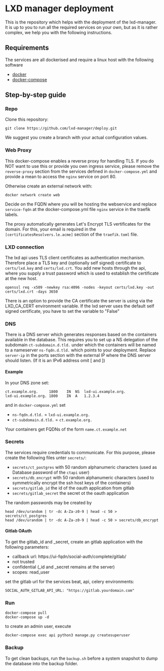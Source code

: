# LXD manager deployment

This is the repository which helps with the deployment of the lxd-manager. It is up to you to run all the required services on your own, but as it is rather complex, we help you with the following instructions.

## Requirements

The services are all dockerised and require a linux host with the following software

- [docker](https://docs.docker.com/install/linux/docker-ce/ubuntu/)
- [docker-compose](https://docs.docker.com/compose/install/)

## Step-by-step guide

### Repo

Clone this repository:

    git clone https://github.com/lxd-manager/deploy.git

We suggest you create a branch with your actual configuration values.

### Web Proxy

This docker-compose enables a reverse proxy for handling TLS. If you do NOT want to use this or provide you own ingress service, please remove the `reverse-proxy` section from the services defined in `docker-compose.yml` and provide a mean to access the `nginx` service on port 80.

Otherwise create an external network with:

    docker network create web

Decide on the FQDN where you will be hosting the webservice and replace `service-fqdn` at the docker-compose.yml file `nginx` service in the traefik labels.

The proxy automatically generates Let's Encrypt TLS vertificates for the domain. For this, your email is required in the  `[certificatesResolvers.le.acme]` section of the `traefik.toml` file.

### LXD connection

The lxd api uses TLS client certificates as authentication mechanism. Therefore place a TLS key and (optionally self signed) certificate to `certs/lxd.key` and `certs/lxd.crt`.
You add new hosts through the api, where you supply a trust password which is used to establish the certificate at the new host.

    openssl req -x509 -newkey rsa:4096 -nodes -keyout certs/lxd.key -out certs/lxd.crt -days 3650

There is an option to provide the CA certificate the server is using via the LXD_CA_CERT environment variable. If the lxd server uses the default self signed certificate, you have to set the variable to "False"

### DNS

There is a DNS server which generates responses based on the containers available in the database. This requires you to set up a NS delegation of the subdomain `ct-subdomain.d.tld.` under which the containers will be named to a nameserver `ns-fqdn.d.tld.` which points to your deployment.
Replace `server-ip` in the ports section with the external IP where the DNS server should listen. (If it is an IPv6 address omit \[ and \])

#### Example

In your DNS zone set:

    ct.example.org.     1800	IN	NS	lxd-ui.example.org.
    lxd-ui.example.org. 1800	IN	A	1.2.3.4

and in `docker-compose.yml` set

- `ns-fqdn.d.tld.` = `lxd-ui.example.org.`
- `ct-subdomain.d.tld.` = `ct.example.org.`

Your containers get FQDNs of the form `name.ct.example.net`

### Secrets

The services require credentials to communicate. For this purpose, please create the following files unter `secrets/`:

- `secrets/ct_postgres` with 50 random alphanumeric characters (used as Database password of the `ctapi` user)
- `secrets/db_encrypt` with 50 random alphanumeric characters (used to symmetrically encrypt the ssh host keys of the containers)
- `secrets/gitlab_id` the id of the oauth application from gitlab
- `secrets/gitlab_secret` the secret ot the oauth application

The random passwords may be created by

    head /dev/urandom | tr -dc A-Za-z0-9 | head -c 50 > secrets/ct_postgres
    head /dev/urandom | tr -dc A-Za-z0-9 | head -c 50 > secrets/db_encrypt

#### Gitlab OAuth

To get the gitlab_id and _secret, create an gitlab application with the following parameters:

- callback url:  https://ui-fqdn/social-auth/complete/gitlab/
- not trusted
- confidential (_id and _secret remains at the server)
- scopes: read_user

set the gitlab url for the services beat, api, celery environments:
 
    SOCIAL_AUTH_GITLAB_API_URL: "https://gitlab.yourdomain.com"

### Run

    docker-compose pull
    docker-compose up -d
    
to create an admin user, execute

    docker-compose exec api python3 manage.py createsuperuser

### Backup

To get clean backups, run the `backup.sh` before a system snapshot to dump the database into the backup folder.
